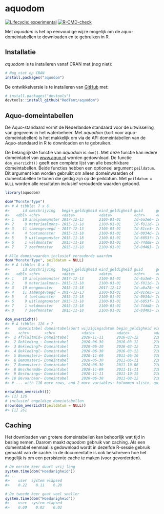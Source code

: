 
<!-- README.md is generated from README.Rmd. Please edit that file -->

# aquodom

<!-- badges: start -->

[![Lifecycle:
experimental](https://img.shields.io/badge/lifecycle-experimental-orange.svg)](https://lifecycle.r-lib.org/articles/stages.html#experimental)
[![R-CMD-check](https://github.com/RedTent/aquodom/workflows/R-CMD-check/badge.svg)](https://github.com/RedTent/aquodom/actions)
<!-- badges: end -->

Met *aquodom* is het op eenvoudige wijze mogelijk om de
aquo-domeintabellen te downloaden en te gebruiken in R.

## Installatie

*aquodom* is te installeren vanaf CRAN met (nog niet):

``` r
# Nog niet op CRAN
install.packages("aquodom") 
```

De ontwikkelversie is te installeren van
[GitHub](https://github.com/RedTent/aquodom) met:

``` r
# install.packages("devtools")
devtools::install_github("RedTent/aquodom")
```

## Aquo-domeintabellen

De Aquo-standaard vormt de Nederlandse standaard voor de uitwisseling
van gegevens in het waterbeheer. Met *aquodom* (kort voor
aquo-domeintabellen) is het makkelijk om via de API domeintabellen van
de Aquo-standaard in R te downloaden en te gebruiken.

De belangrijkste functie van *aquodom* is `dom()`. Met deze functie kan
iedere domeintabel van www.aquo.nl worden gedownload. De functie
`dom_overzicht()` geeft een complete lijst van alle beschikbare
domeintabellen. Beide functies hebben een optioneel argument
`peildatum`. Dit argument kan worden gebruikt om alleen domeinwaarden of
domeintabellen te tonen die geldig zijn op de peildatum. Met
`peildatum = NULL` worden alle resultaten inclusief verouderde waarden
getoond.

``` r
library(aquodom)

dom("MonsterType")
#> # A tibble: 7 x 6
#>      id omschrijving   begin_geldigheid eind_geldigheid guid      gerelateerd   
#>   <dbl> <chr>          <date>           <date>          <chr>     <chr>         
#> 1    10 analysemonster 2017-12-13       2100-01-01      Id-6a3e6~ Id-99092d94-d~
#> 2     8 materiaalmons~ 2015-11-18       2100-01-01      Id-f811d~ Id-2d146a3e-3~
#> 3    11 samengevoegd ~ 2017-12-13       2100-01-01      Id-81ce3~ Id-8df42796-7~
#> 4     4 toetsmonster   2015-11-18       2100-01-01      Id-0034d~ Id-ad4f1180-6~
#> 5     9 uitloogmonster 2015-11-18       2100-01-01      Id-6053f~ Id-48826f74-c~
#> 6     1 veldmonster    2015-11-18       2100-01-01      Id-74dd8~ Id-3e9918e3-4~
#> 7     7 zeefmonster    2015-11-18       2100-01-01      Id-8d483~ Id-63ac95ff-1~

# Alle domeinwaarden inclusief verouderde waarden
dom("MonsterType", peildatum = NULL)
#> # A tibble: 8 x 6
#>      id omschrijving   begin_geldigheid eind_geldigheid guid      gerelateerd   
#>   <dbl> <chr>          <date>           <date>          <chr>     <chr>         
#> 1    10 analysemonster 2017-12-13       2100-01-01      Id-6a3e6~ Id-99092d94-d~
#> 2     8 materiaalmons~ 2015-11-18       2100-01-01      Id-f811d~ Id-2d146a3e-3~
#> 3    10 mengmonster    2015-11-18       2017-12-12      Id-a0a78~ <NA>          
#> 4    11 samengevoegd ~ 2017-12-13       2100-01-01      Id-81ce3~ Id-8df42796-7~
#> 5     4 toetsmonster   2015-11-18       2100-01-01      Id-0034d~ Id-ad4f1180-6~
#> 6     9 uitloogmonster 2015-11-18       2100-01-01      Id-6053f~ Id-48826f74-c~
#> 7     1 veldmonster    2015-11-18       2100-01-01      Id-74dd8~ Id-3e9918e3-4~
#> 8     7 zeefmonster    2015-11-18       2100-01-01      Id-8d483~ Id-63ac95ff-1~

dom_overzicht()
#> # A tibble: 126 x 7
#>    domeintabel domeintabelsoort wijzigingsdatum begin_geldigheid eind_geldigheid
#>    <chr>       <chr>            <date>          <date>           <date>         
#>  1 Afsluitmid~ Domeintabel      2020-11-11      2016-03-12       2100-01-01     
#>  2 Bekleding_~ Domeintabel      2020-06-30      2016-03-12       2100-01-01     
#>  3 BekledingT~ Domeintabel      2020-06-30      2016-03-12       2100-01-01     
#>  4 Bekledingl~ Domeintabel      2020-06-30      2016-03-12       2100-01-01     
#>  5 Bemonsteri~ Domeintabel      2020-11-09      2011-06-10       2100-01-01     
#>  6 Bemonsteri~ Domeintabel      2020-06-30      2011-06-11       2100-01-01     
#>  7 Bemonsteri~ Domeintabel      2020-06-30      2011-10-06       2100-01-01     
#>  8 BeschermdG~ Domeintabel      2020-11-09      2011-11-11       2100-01-01     
#>  9 Besturings~ Domeintabel      2020-11-11      2011-10-15       2100-01-01     
#> 10 Bevaarbaar~ Domeintabel      2020-06-30      2011-08-12       2100-01-01     
#> # ... with 116 more rows, and 2 more variables: kolommen <list>, guid <chr>

nrow(dom_overzicht())
#> [1] 126
# inclusief ongeldige domeintabellen
nrow(dom_overzicht(peildatum = NULL))
#> [1] 261
```

## Caching

Het downloaden van grotere domeintabellen kan behoorlijk wat tijd in
beslag nemen. Daarom maakt *aquodom* gebruik van caching. Als een
domeintabel eenmaal is gedownload wordt in dezelfde R-sessie gebruik
gemaakt van de cache. In de documentatie is ook beschreven hoe het
mogelijk is om een persistente cache te maken (voor gevorderden).

``` r
# De eerste keer duurt vrij lang
system.time(dom("Hoedanigheid"))
#> ..
#>    user  system elapsed 
#>    0.22    0.11    6.28

# De tweede keer gaat veel sneller
system.time(dom("Hoedanigheid"))
#>    user  system elapsed 
#>    0.00    0.02    0.02
```
